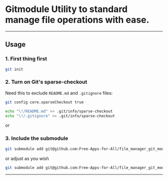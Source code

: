 # Gitmodule Utility to standard manage file operations with ease.

--- 

## Usage


###  1. First thing first


```bash
git init
```

### 2. Turn on Git's sparse-checkout

Need this to exclude `README.md` and  `.gitignore` files:

```bash
git config core.sparseCheckout true
```

```bash
echo "\!/README.md" >> .git/info/sparse-checkout
echo "\!/.gitignore" >> .git/info/sparse-checkout
```
or 
### 3. Include the submodule

```bash
git submodule add git@github.com:Free-Apps-for-All/file_manager_git_module.git gitmodules/file_manager
```

or adjust as you wish
```bash
git submodule add git@github.com:Free-Apps-for-All/file_manager_git_module.git <path/to/save>
```

---
